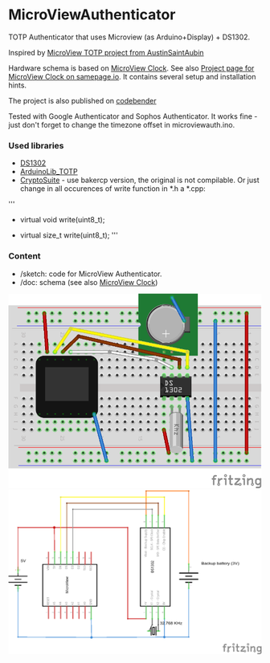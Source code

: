 MicroViewAuthenticator
======================

TOTP Authenticator that uses Microview (as Arduino+Display) +  DS1302. 

Inspired by [MicroView TOTP project from AustinSaintAubin](https://github.com/AustinSaintAubin/Arduino_MicroView_OAuth_TOTP)

Hardware schema is based on [MicroView Clock](https://github.com/pavelsuk/MicroViewClock). See also [Project page for MicroView Clock on samepage.io](https://samepage.io/app/#!/8740458cffb7c86971911d5f12e1e2291de7f7b7/page-132750646494497742-microview-clock). It contains several setup and installation hints. 

The project is also published on [codebender](https://codebender.cc/sketch:47785)

Tested with Google Authenticator and Sophos Authenticator. It works fine - just don't forget to change the timezone offset in microviewauth.ino.  

### Used libraries
- [DS1302](http://www.henningkarlsen.com/electronics/library.php?id=5)
- [ArduinoLib_TOTP](https://github.com/lucadentella/ArduinoLib_TOTP)
- [CryptoSuite](https://github.com/bakercp/Cryptosuite) - use bakercp version, the original is not compilable. Or just change in all occurences of write function in *.h a *.cpp: 

'''
 -  virtual void write(uint8_t);
 +  virtual size_t write(uint8_t);
'''


### Content
- /sketch: code for MicroView Authenticator. 
- /doc: schema (see also [MicroView Clock](https://github.com/pavelsuk/MicroViewClock))

![Breadboard](/doc/schema_bb.png) 
![Schema](/doc/schema_schem.png) 

 
